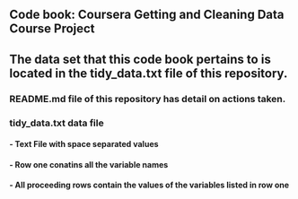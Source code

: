 ## Code book: Coursera Getting and Cleaning Data Course Project
## The data set that this code book pertains to is located in the tidy_data.txt file of this repository.

### README.md file of this repository has detail on actions taken.

### tidy_data.txt data file 
#### - Text File with space separated values
#### - Row one conatins all the variable names
#### - All proceeding rows contain the values of the variables listed in row one 